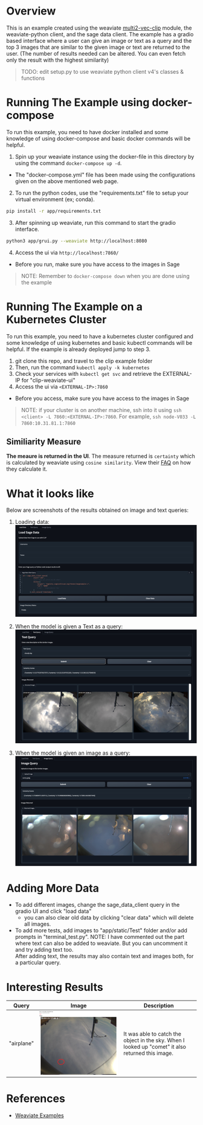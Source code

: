 # Overview
This is an example created using the weaviate [multi2-vec-clip](https://weaviate.io/developers/weaviate/v1.11.0/retriever-vectorizer-modules/multi2vec-clip.html) module, the weaviate-python client, and the sage data client. The example has a gradio based interface where a user can give an image or text as a query and the top 3 images that are similar to the given image or text are returned to the user. (The number of results needed can be altered. You can even fetch only the result with the highest similarity)

> TODO: edit setup.py to use weaviate python client v4's classes & functions

# Running The Example using docker-compose
To run this example, you need to have docker installed and some knowledge of using docker-compose and basic docker commands will be helpful.<br>
1. Spin up your weaviate instance using the docker-file in this directory by using the command `docker-compose up -d`.
  - The "docker-compose.yml" file has been made using the configurations given on the above mentioned web page.
2. To run the python codes, use the "requirements.txt" file to setup your virtual environment (ex; conda).
  ```sh
  pip install -r app/requirements.txt
  ```
3. After spinning up weaviate, run this command to start the gradio interface.
```sh
python3 app/grui.py --weaviate http://localhost:8080
```
4. Access the ui via `http://localhost:7860/`
  - Before you run, make sure you have access to the images in Sage
>NOTE: Remember to `docker-compose down` when you are done using the example 

# Running The Example on a Kubernetes Cluster
To run this example, you need to have a kubernetes cluster configured and some knowledge of using kubernetes and basic kubectl commands will be helpful. If the example is already deployed jump to step 3.<br>
1. git clone this repo, and travel to the clip example folder
2. Then, run the command `kubectl apply -k kubernetes`
3. Check your services with `kubectl get svc` and retrieve the EXTERNAL-IP for "clip-weaviate-ui"
4. Access the ui via `<EXTERNAL-IP>:7860`
  - Before you access, make sure you have access to the images in Sage 
  >NOTE: if your cluster is on another machine, ssh into it using `ssh <client> -L 7860:<EXTERNAL-IP>:7860`. For example, `ssh node-V033 -L 7860:10.31.81.1:7860`

## Similiarity Measure

**The meaure is returned in the UI**. The measure returned is `certainty` which is calculated by weaviate using `cosine similarity`. View their [FAQ](https://weaviate.io/developers/weaviate/more-resources/faq#q-how-do-i-get-the-cosine-similarity-from-weaviates-certainty) on how they calculate it.

# What it looks like
Below are screenshots of the results obtained on image and text queries:

1. Loading data:
![image](demo_images/load_data.png)

2. When the model is given a Text as a query:
![image](demo_images/cloudy_text.png)

3. When the model is given an image as a query:
![image](demo_images/rain.png)

# Adding More Data
- To add different images, change the sage_data_client query in the gradio UI and click "load data"
  - you can also clear old data by clicking "clear data" which will delete all images.
- To add more tests, add images to "app/static/Test" folder and/or add prompts in "terminal_test.py".
NOTE: I have commented out the part where text can also be added to weaviate. But you can uncomment it and try adding text too. <br>
After adding text, the results may also contain text and images both, for a particular query.<br>

# Interesting Results
|Query|Image|Description|
|---|---|---|
|"airplane"|![image](demo_images/airplane.png)| It was able to catch the object in the sky. When I looked up "comet" it also returned this image.|



# References
- [Weaviate Examples](https://github.com/weaviate/weaviate-examples/tree/main)
